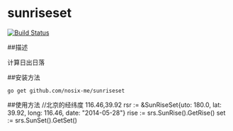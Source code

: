 sunriseset
========
[![Build Status](https://drone.io/github.com/widuu/goini/status.png)](https://drone.io/github.com/nosix-me/sunriseset/4)

##描述

计算日出日落

##安装方法
	
	go get github.com/nosix-me/sunriseset

##使用方法
    //北京的经纬度 116.46,39.92
    rsr := &SunRiseSet{uto: 180.0, lat: 39.92, long: 116.46, date: "2014-05-28"}
    rise := srs.SunRise().GetRise()
    set := srs.SunSet().GetSet()



	
